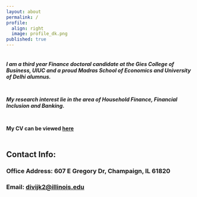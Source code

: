 ```yaml
---
layout: about
permalink: /
profile:
  align: right
  image: profile_dk.png
published: true
---
```

<hr style="line-height: 2px; visibility:hidden;" />

##### I am a third year Finance doctoral candidate at the Gies College of Business, UIUC and a proud Madras School of Economics and University of Delhi alumnus.
<hr style="line-height: 4px; visibility:hidden;" />

##### My research interest lie in the area of Household Finance, Financial Inclusion and Banking.
<hr style="line-height: 4px; visibility:hidden;" />

#### My CV can be viewed <a href="{{site.baseurl}}/cv.pdf">here</a>
<hr style="line-height: 4px; visibility:hidden;" />


## Contact Info:
### Office Address: 607 E Gregory Dr, Champaign, IL 61820
### Email: divijk2@illinois.edu

